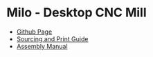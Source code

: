 # Milo - Desktop CNC Mill
- [Github Page](https://github.com/MillenniumMachines/Long-John-Toolsetter)
- [Sourcing and Print Guide](./bom/sourcing_and_print_guide.md)
- [Assembly Manual](./assembly_manual/assembly_manual.md)